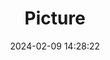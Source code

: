 ---
weight: 1
images:
- /images/edited/322.jpeg
title: Picture
date: 2024-02-09 14:28:22
tags: [luminarneo,work,ilce7m3,dog,animals]
---